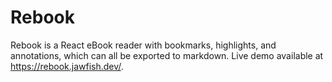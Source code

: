 # Rebook

Rebook is a React eBook reader with bookmarks, highlights, and annotations, which can all be exported to markdown. Live demo available at https://rebook.jawfish.dev/.
